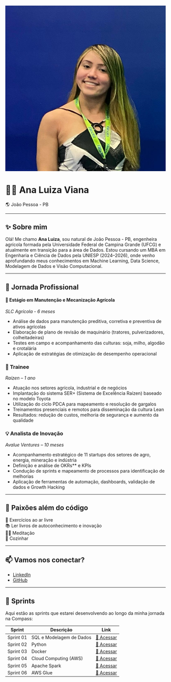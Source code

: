 ![👩‍💻 Luiza](./luiza.png)

# 👩‍💻 Ana Luiza Viana 
🌎 João Pessoa - PB 

---

## ✨ Sobre mim

Olá! Me chamo **Ana Luiza**, sou natural de João Pessoa - PB, engenheira agrícola formada pela Universidade Federal de Campina Grande (UFCG) e atualmente em transição para a área de Dados. Estou cursando um MBA em Engenharia e Ciência de Dados pela UNIESP (2024–2026), onde venho aprofundando meus conhecimentos em Machine Learning, Data Science, Modelagem de Dados e Visão Computacional.

---

## 🚀 Jornada Profissional

#### 🌱 Estágio em Manutenção e Mecanização Agrícola  
*SLC Agrícola - 6 meses*  
- Análise de dados para manutenção preditiva, corretiva e preventiva de ativos agrícolas  
- Elaboração de plano de revisão de maquinário (tratores, pulverizadores, colheitadeiras)  
- Testes em campo e acompanhamento das culturas: soja, milho, algodão e crotalária  
- Aplicação de estratégias de otimização de desempenho operacional  

### 🔁 Trainee   
*Raízen – 1 ano*  
- Atuação nos setores agrícola, industrial e de negócios  
- Implantação do sistema SER+ (Sistema de Excelência Raízen) baseado no modelo Toyota  
- Utilização do ciclo PDCA para mapeamento e resolução de gargalos  
- Treinamentos presenciais e remotos para disseminação da cultura Lean  
- Resultados: redução de custos, melhoria de segurança e aumento da qualidade

### 💡 Analista de Inovação  
*Avalue Ventures – 10 meses* 
- Acompanhamento estratégico de 11 startups dos setores de agro, energia, mineração e indústria  
- Definição e análise de OKRs** e KPIs
- Condução de sprints e mapeamento de processos para identificação de melhorias  
- Aplicação de ferramentas de automação, dashboards, validação de dados e Growth Hacking

---

## 💚 Paixões além do código
  
🌳 Exercícios ao ar livre  
📚 Ler livros de autoconhecimento e inovação  
🧘‍♀️ Meditação  
🍳 Cozinhar 

---

## 📫 Vamos nos conectar?

- [LinkedIn](https://www.linkedin.com/in/ana-luiza-viana-santos/)  
- [GitHub](https://github.com/luizaviiana)  

---

## 📁 Sprints

Aqui estão as sprints que estarei desenvolvendo ao longo da minha jornada na Compass:

| Sprint | Descrição | Link |
|--------|-----------|------|
| Sprint 01 | SQL e Modelagem de Dados  | [🔗 Acessar](./Sprint_1/README.md) |
| Sprint 02 | Python  | [🔗 Acessar](./Sprint_2/README.md) |
| Sprint 03 | Docker  | [🔗 Acessar](./Sprint_3/README.md) |
| Sprint 04 | Cloud Computing (AWS) | [🔗 Acessar](./Sprint_4/README.md) |
| Sprint 05 | Apache Spark | [🔗 Acessar](./Sprint_5/README.md) |
| Sprint 06 | AWS Glue | [🔗 Acessar](./Sprint_6/README.md) |